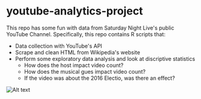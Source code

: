 # youtube-analytics-project
This repo has some fun with data from Saturday Night Live's public YouTube Channel. Specifically, this repo contains R scripts that:

- Data collection with YouTube's API
- Scrape and clean HTML from Wikipedia's website
- Perform some exploratory data analysis and look at discriptive statistics 
  - How does the host impact video count? 
  - How does the musical gues impact video count? 
  - If the video was about the 2016 Electio, was there an effect? 
 
  
![Alt text](/Desktop/rplot.png?raw=true "Optional Title")

